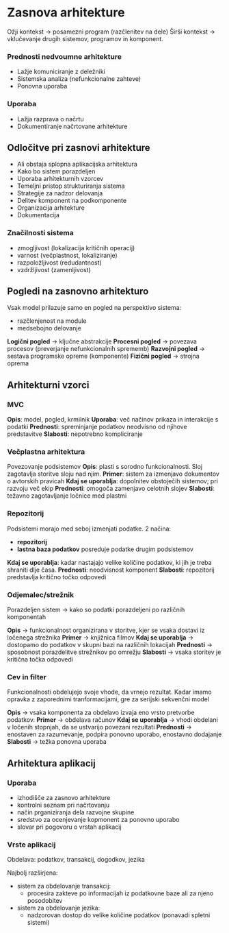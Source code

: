 # Zasnova arhitekture
Ožji kontekst -> posamezni program (razčlenitev na dele)
Širši kontekst -> vklučevanje drugih sistemov, programov in komponent.

### Prednosti nedvoumne arhitekture
- Lažje komuniciranje z deležniki
- Sistemska analiza (nefunkcionalne zahteve)
- Ponovna uporaba

### Uporaba
- Lažja razprava o načrtu
- Dokumentiranje načrtovane arhitekture

## Odločitve pri zasnovi arhitekture
- Ali obstaja splopna aplikacijska arhitektura
- Kako bo sistem porazdeljen
- Uporaba arhitekturnih vzorcev
- Temeljni pristop strukturiranja sistema
- Strategije za nadzor delovanja
- Delitev komponent na podkomponente
- Organizacija arhitekture
- Dokumentacija

### Značilnosti sistema
- zmogljivost (lokalizacija kritičnih operacij)
- varnost (večplastnost, lokaliziranje)
- razpoložljivost (redudantnost)
- vzdržljivost (zamenljivost)

## Pogledi na zasnovno arhitekturo
Vsak model prilazuje samo en pogled na perspektivo sistema:
- razčlenjenost na module
- medsebojno delovanje

**Logični pogled** -> ključne abstrakcije 
**Procesni pogled** -> povezava procesov (preverjanje nefunkcionalnih sprememb)
**Razvojni pogled** -> sestava programske opreme (komponente)
**Fizični pogled** -> strojna oprema

## Arhitekturni vzorci

### MVC
**Opis**: model, pogled, krmilnik
**Uporaba**: več načinov prikaza in interakcije s podatki
**Prednosti**: spreminjanje podatkov neodvisno od njihove predstavitve 
**Slabosti**: nepotrebno kompliciranje

### Večplastna arhitektura
Povezovanje podsistemov
**Opis**: plasti s sorodno funkcionalnosti. Sloj zagotavlja storitve sloju nad njim.
**Primer**: sistem za izmenjavo dokumentov o avtorskih pravicah
**Kdaj se uporablja**: dopolnitev obstoječih sistemov; pri razvoju več ekip
**Prednosti**: omogoča zamenjavo celotnih slojev
**Slabosti**: težavno zagotavljanje ločnice med plastmi

### Repozitorij
Podsistemi morajo med seboj izmenjati podatke. 2 načina:
- **repozitorij**
- **lastna baza podatkov** posreduje podatke drugim podsistemov

**Kdaj se uporablja**: kadar nastajajo velike količine podatkov, ki jih je treba shraniti dlje časa.
**Prednosti**: neodvisnost komponent
**Slabosti**: repozitorij predstavlja kritično točko odpovedi

### Odjemalec/strežnik
Porazdeljen sistem -> kako so podatki porazdeljeni po različnih komponentah

**Opis** -> funkcionalnost organizirana v storitve, kjer se vsaka dostavi iz ločenega strežnika
**Primer** -> knjižnica filmov
**Kdaj se uporablja** -> dostopamo do podatkov v skupni bazi na različnih lokacijah
**Prednosti** -> sposobnost porazdelitve strežnikov po omrežju
**Slabosti** -> vsaka storitev je kritična točka odpovedi

### Cev in filter
Funkcionalnosti obdelujejo svoje vhode, da vrnejo rezultat. Kadar imamo opravka z zaporednimi tranformacijami, gre za serijski sekvenčni model

**Opis** -> vsaka komponenta za obdelavo izvaja eno vrsto pretvorbe podatkov.
**Primer** -> obdelava računov
**Kdaj se uporablja** -> vhodi obdelani v ločenih stopnjah, da se ustvarijo povezani rezultati
**Prednosti** -> enostaven za razumevanje, podpira ponovno uporabo, enostavno dodajanje
**Slabosti** -> težka ponovna uporaba

## Arhitektura aplikacij

### Uporaba
- izhodišče za zasnovo arhitekture
- kontrolni seznam pri načrtovanju
- način prganiziranja dela razvojne skupine
- sredstvo za ocenjevanje kopmonent za ponovno uporabo
- slovar pri pogovoru o vrstah aplikacij

### Vrste aplikacij
Obdelava: podatkov, transakcij, dogodkov, jezika

Najbolj razširjena:
- sistem za obdelovanje transakcij:
    - procesira zakteve po informacijah iz podatkovne baze ali za njeno posodobitev
- sistem za obdelovanje jezika:
    - nadzorovan dostop do velike količine podatkov (ponavadi spletni sistemi)
